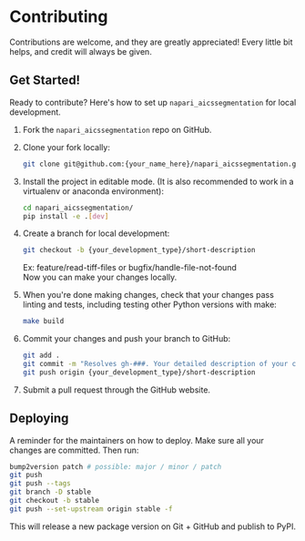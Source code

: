 # Contributing

Contributions are welcome, and they are greatly appreciated! Every little bit
helps, and credit will always be given.

## Get Started!

Ready to contribute? Here's how to set up `napari_aicssegmentation` for local development.

1. Fork the `napari_aicssegmentation` repo on GitHub.

2. Clone your fork locally:

    ```bash
    git clone git@github.com:{your_name_here}/napari_aicssegmentation.git
    ```

3. Install the project in editable mode. (It is also recommended to work in a virtualenv or anaconda environment):

    ```bash
    cd napari_aicssegmentation/
    pip install -e .[dev]
    ```

4. Create a branch for local development:

    ```bash
    git checkout -b {your_development_type}/short-description
    ```

    Ex: feature/read-tiff-files or bugfix/handle-file-not-found<br>
    Now you can make your changes locally.

5. When you're done making changes, check that your changes pass linting and
   tests, including testing other Python versions with make:

    ```bash
    make build
    ```

6. Commit your changes and push your branch to GitHub:

    ```bash
    git add .
    git commit -m "Resolves gh-###. Your detailed description of your changes."
    git push origin {your_development_type}/short-description
    ```

7. Submit a pull request through the GitHub website.

## Deploying

A reminder for the maintainers on how to deploy.
Make sure all your changes are committed.
Then run:

```bash
bump2version patch # possible: major / minor / patch
git push
git push --tags
git branch -D stable
git checkout -b stable
git push --set-upstream origin stable -f
```

This will release a new package version on Git + GitHub and publish to PyPI.
